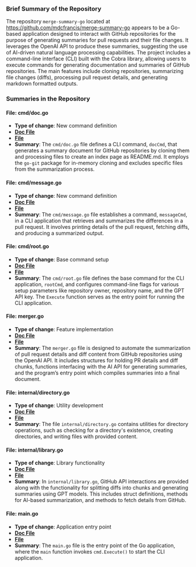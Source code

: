 ### Brief Summary of the Repository
The repository `merge-summary-go` located at https://github.com/mdcfrancis/merge-summary-go appears to be a Go-based application designed to interact with GitHub repositories for the purpose of generating summaries for pull requests and their file changes. It leverages the OpenAI API to produce these summaries, suggesting the use of AI-driven natural language processing capabilities. The project includes a command-line interface (CLI) built with the Cobra library, allowing users to execute commands for generating documentation and summaries of GitHub repositories. The main features include cloning repositories, summarizing file changes (diffs), processing pull request details, and generating markdown formatted outputs.

### Summaries in the Repository

#### File: cmd/doc.go
- **Type of change**: New command definition
- **[Doc File](https://github.com/mdcfrancis/merge-summary-go/blob/main/cmd/doc.go.md)**
- **[File](https://github.com/mdcfrancis/merge-summary-go/blob/main/cmd/doc.go)**
- **Summary**: The `cmd/doc.go` file defines a CLI command, `docCmd`, that generates a summary document for GitHub repositories by cloning them and processing files to create an index page as README.md. It employs the `go-git` package for in-memory cloning and excludes specific files from the summarization process.

#### File: cmd/message.go
- **Type of change**: New command definition
- **[Doc File](https://github.com/mdcfrancis/merge-summary-go/blob/main/cmd/message.go.md)**
- **[File](https://github.com/mdcfrancis/merge-summary-go/blob/main/cmd/message.go)**
- **Summary**: The `cmd/message.go` file establishes a command, `messageCmd`, in a CLI application that retrieves and summarizes the differences in a pull request. It involves printing details of the pull request, fetching diffs, and producing a summarized output.

#### File: cmd/root.go
- **Type of change**: Base command setup
- **[Doc File](https://github.com/mdcfrancis/merge-summary-go/blob/main/cmd/root.go.md)**
- **[File](https://github.com/mdcfrancis/merge-summary-go/blob/main/cmd/root.go)**
- **Summary**: The `cmd/root.go` file defines the base command for the CLI application, `rootCmd`, and configures command-line flags for various setup parameters like repository owner, repository name, and the GPT API key. The `Execute` function serves as the entry point for running the CLI application.

#### File: merger.go
- **Type of change**: Feature implementation
- **[Doc File](https://github.com/mdcfrancis/merge-summary-go/blob/main/doc/merger.go.md.md)**
- **[File](https://github.com/mdcfrancis/merge-summary-go/blob/main/doc/merger.go.md)**
- **Summary**: The `merger.go` file is designed to automate the summarization of pull request details and diff content from GitHub repositories using the OpenAI API. It includes structures for holding PR details and diff chunks, functions interfacing with the AI API for generating summaries, and the program’s entry point which compiles summaries into a final document.

#### File: internal/directory.go
- **Type of change**: Utility development
- **[Doc File](https://github.com/mdcfrancis/merge-summary-go/blob/main/internal/directory.go.md)**
- **[File](https://github.com/mdcfrancis/merge-summary-go/blob/main/internal/directory.go)**
- **Summary**: The file `internal/directory.go` contains utilities for directory operations, such as checking for a directory's existence, creating directories, and writing files with provided content.

#### File: internal/library.go
- **Type of change**: Library functionality
- **[Doc File](https://github.com/mdcfrancis/merge-summary-go/blob/main/internal/library.go.md)**
- **[File](https://github.com/mdcfrancis/merge-summary-go/blob/main/internal/library.go)**
- **Summary**: In `internal/library.go`, GitHub API interactions are provided along with the functionality for splitting diffs into chunks and generating summaries using GPT models. This includes struct definitions, methods for AI-based summarization, and methods to fetch details from GitHub.

#### File: main.go
- **Type of change**: Application entry point
- **[Doc File](https://github.com/mdcfrancis/merge-summary-go/blob/main/main.go.md)**
- **[File](https://github.com/mdcfrancis/merge-summary-go/blob/main/main.go)**
- **Summary**: The `main.go` file is the entry point of the Go application, where the `main` function invokes `cmd.Execute()` to start the CLI application.